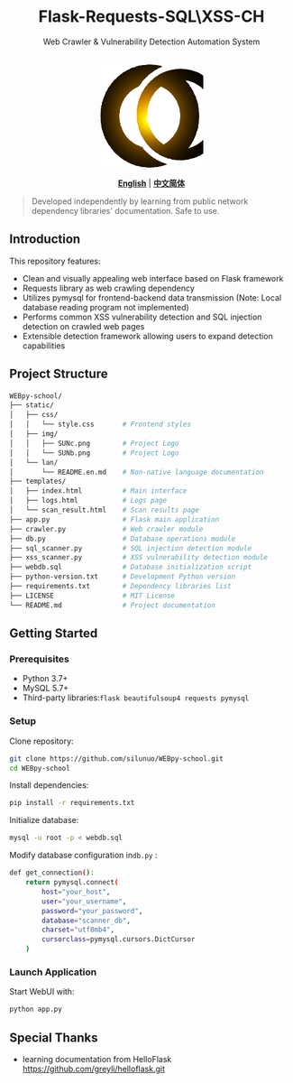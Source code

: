 <div align="center">
<h1>Flask-Requests-SQL\XSS-CH</h1>
Web Crawler & Vulnerability Detection Automation System<br><br>

![LOGO](./static/img/SUNb.png)

[**English**](./static/lan/README.en.md) | [**中文简体**](./README.md) 

</div>

> Developed independently by learning from public network dependency libraries' documentation. Safe to use.
>
## Introduction
This repository features:
+ Clean and visually appealing web interface based on Flask framework
+ Requests library as web crawling dependency
+ Utilizes pymysql for frontend-backend data transmission (Note: Local database reading program not implemented)
+ Performs common XSS vulnerability detection and SQL injection detection on crawled web pages
+ Extensible detection framework allowing users to expand detection capabilities

## Project Structure
```bash
WEBpy-school/
├── static/
│   ├── css/
│   │   └── style.css       # Frontend styles
│   ├── img/
│   │   ├── SUNc.png        # Project Logo
│   │   └── SUNb.png        # Project Logo
│   └── lan/
│       └── README.en.md    # Non-native language documentation
├── templates/
│   ├── index.html          # Main interface
│   ├── logs.html           # Logs page
│   └── scan_result.html    # Scan results page
├── app.py                  # Flask main application
├── crawler.py              # Web crawler module
├── db.py                   # Database operations module
├── sql_scanner.py          # SQL injection detection module
├── xss_scanner.py          # XSS vulnerability detection module
├── webdb.sql               # Database initialization script
├── python-version.txt      # Development Python version
├── requirements.txt        # Dependency libraries list
├── LICENSE                 # MIT License
└── README.md               # Project documentation
```
## Getting Started
### Prerequisites
+ Python 3.7+
+ MySQL 5.7+
+ Third-party libraries:``` flask beautifulsoup4 requests pymysql ```
### Setup
Clone repository:
```bash
git clone https://github.com/silunuo/WEBpy-school.git
cd WEBpy-school
```
Install dependencies:
```bash
pip install -r requirements.txt
```
Initialize database:
```bash
mysql -u root -p < webdb.sql
```
Modify database configuration in```db.py``` :
```bash
def get_connection():
    return pymysql.connect(
        host="your_host", 
        user="your_username",
        password="your_password",
        database="scanner_db",
        charset="utf8mb4",
        cursorclass=pymysql.cursors.DictCursor
    )
```
### Launch Application
Start WebUI with:
```bash
python app.py
```

## Special Thanks
+ learning documentation from HelloFlask https://github.com/greyli/helloflask.git
